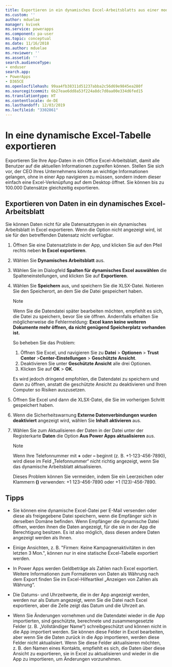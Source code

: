 ```yaml
---
title: Exportieren in ein dynamisches Excel-Arbeitsblatts aus einer modellgesteuerten Power Apps-App | Microsoft-Dokumentation
ms.custom: ''
author: mduelae
manager: kvivek
ms.service: powerapps
ms.component: pa-user
ms.topic: conceptual
ms.date: 11/16/2018
ms.author: mduelae
ms.reviewer: ''
ms.assetid: ''
search.audienceType:
- enduser
search.app:
- PowerApps
- D365CE
ms.openlocfilehash: 99aa4fb38311d51237abba2c56d69e9845ea280f
ms.sourcegitcommit: 6b27eae6dd8a53f224a8dc7d0aa00e334d6fed15
ms.translationtype: HT
ms.contentlocale: de-DE
ms.lasthandoff: 12/03/2019
ms.locfileid: "3302861"
---
```

# <a name="export-to-an-excel-dynamic-worksheet"></a>In eine dynamische Excel-Tabelle exportieren

Exportieren Sie Ihre App-Daten in ein Office Excel-Arbeitsblatt, damit alle Benutzer auf die aktuellen Informationen zugreifen können. Stellen Sie sich vor, der CEO Ihres Unternehmens könnte an wichtige Informationen gelangen, ohne in einer App navigieren zu müssen, sondern indem dieser einfach eine Excel-Verknüpfung auf dem Desktop öffnet. Sie können bis zu 100.000 Datensätze gleichzeitig exportieren.    
  
## <a name="export-data-to-an-excel-dynamic-worksheet"></a>Exportieren von Daten in ein dynamisches Excel-Arbeitsblatt  

Sie können Daten nicht für alle Datensatztypen in ein dynamisches Arbeitsblatt in Excel exportieren. Wenn die Option nicht angezeigt wird, ist sie für den betreffenden Datensatz nicht verfügbar.  
  
1. Öffnen Sie eine Datensatzliste in der App, und klicken Sie auf den Pfeil rechts neben **In Excel exportieren**. 
  
2. Wählen Sie **Dynamisches Arbeitsblatt** aus.  
  
3. Wählen Sie im Dialogfeld **Spalten für dynamisches Excel auswählen** die Spalteneinstellungen, und klicken Sie auf **Exportieren**.  
  
4. Wählen Sie **Speichern** aus, und speichern Sie die XLSX-Datei. Notieren Sie den Speicherort, an dem Sie die Datei gespeichert haben.  
  
   > [!NOTE]
   > Wenn Sie die Datendatei später bearbeiten möchten, empfiehlt es sich, die Datei zu speichern, bevor Sie sie öffnen. Andernfalls erhalten Sie möglicherweise die Fehlermeldung: **Excel kann keine weiteren Dokumente mehr öffnen, da nicht genügend Speicherplatz vorhanden ist.**  
   > 
   > So beheben Sie das Problem:  
   > 
   >    1. Öffnen Sie Excel, und navigieren Sie zu **Datei** > **Optionen** > **Trust Center** >**Center-Einstellungen** > **Geschützte Ansicht**.  
   >    2. Deaktivieren Sie unter **Geschützte Ansicht** alle drei Optionen.  
   >    3. Klicken Sie auf **OK** > **OK**.  
   >     
   >    Es wird jedoch dringend empfohlen, die Datendatei zu speichern und dann zu öffnen, anstatt die geschützte Ansicht zu deaktivieren und Ihren Computer so Risiken auszusetzen.  
  
5. Öffnen Sie Excel und dann die XLSX-Datei, die Sie im vorherigen Schritt gespeichert haben.  
  
6. Wenn die Sicherheitswarnung **Externe Datenverbindungen wurden deaktiviert** angezeigt wird, wählen Sie **Inhalt aktivieren** aus.  
  
7. Wählen Sie zum Aktualisieren der Daten in der Datei unter der Registerkarte **Daten** die Option **Aus Power Apps aktualisieren** aus.  
  
   > [!NOTE]
   > Wenn Ihre Telefonnummer mit **+** oder **–** beginnt (z. B. +1-123-456-7890), wird diese im Feld „Telefonnummer“ nicht richtig angezeigt, wenn Sie das dynamische Arbeitsblatt aktualisieren.   
   >
   > Dieses Problem können Sie vermeiden, indem Sie ein Leerzeichen oder Klammern **()** verwenden: +1 123-456-7890 oder +1 (123)-456-7890.  
  
## <a name="tips"></a>Tipps  
  
- Sie können eine dynamische Excel-Datei per E-Mail versenden oder diese als freigegebene Datei speichern, wenn die Empfänger sich in derselben Domäne befinden. Wenn Empfänger die dynamische Datei öffnen, werden ihnen die Daten angezeigt, für die sie in der App die Berechtigung besitzen. Es ist also möglich, dass diesen andere Daten angezeigt werden als Ihnen.  
  
- Einige Ansichten, z. B. "Firmen: Keine Kampagnenaktivitäten in den letzten 3 Mon.", können nur in eine statische Excel-Tabelle exportiert werden.  
  
- In Power Apps werden Geldbeträge als Zahlen nach Excel exportiert. Weitere Informationen zum Formatieren von Daten als Währung nach dem Export finden Sie im Excel-Hilfeartikel „Anzeigen von Zahlen als Währung“.

- Die Datums- und Uhrzeitwerte, die in der App angezeigt werden, werden nur als Datum angezeigt, wenn Sie die Datei nach Excel exportieren, aber die Zelle zeigt das Datum und die Uhrzeit an.  
  
- Wenn Sie Änderungen vornehmen und die Datendatei wieder in die App importierten, sind geschützte, berechnete und zusammengesetzte Felder (z. B. „Vollständiger Name“) schreibgeschützt und können nicht in die App importiert werden. Sie können diese Felder in Excel bearbeiten, aber wenn Sie die Daten zurück in die App importieren, werden diese Felder nicht aktualisiert. Wenn Sie diese Felder aktualisieren möchten, z. B. den Namen eines Kontakts, empfiehlt es sich, die Daten über diese Ansicht zu exportieren, sie in Excel zu aktualisieren und wieder in die App zu importieren, um Änderungen vorzunehmen.  
 

